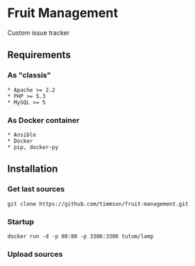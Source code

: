 # Fruit Management
Custom issue tracker

## Requirements

### As "classis"
    * Apache >= 2.2
    * PHP >= 5.3
    * MySQL >= 5

### As Docker container
    * Ansible
    * Docker
    * pip, docker-py

## Installation

### Get last sources
```
git clone https://github.com/timmson/fruit-management.git
```

### Startup

```
docker run -d -p 80:80 -p 3306:3306 tutum/lamp
```


### Upload sources
```

```